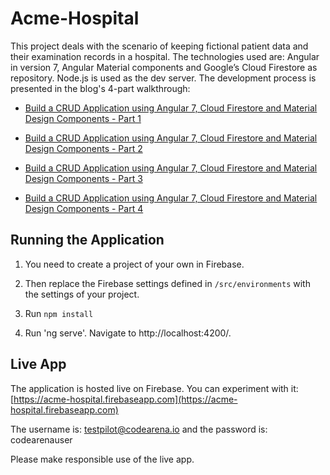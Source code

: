 # Acme-Hospital

This project deals with the scenario of keeping fictional patient data and their examination records in a hospital. The technologies used are: Angular in version 7, Angular Material components and Google’s Cloud Firestore as repository. Node.js is used as the dev server. The development process is presented in the blog's 4-part walkthrough:

* [Build a CRUD Application using Angular 7, Cloud Firestore and Material Design Components - Part 1](https://codearena.io/blog/posts/build-crud-application-using-angular-7-cloud-firestore-material-design-components-part-1)

* [Build a CRUD Application using Angular 7, Cloud Firestore and Material Design Components - Part 2](https://codearena.io/blog/posts/build-crud-application-using-angular-7-cloud-firestore-material-design-components-part-2)

* [Build a CRUD Application using Angular 7, Cloud Firestore and Material Design Components - Part 3](https://codearena.io/blog/posts/build-crud-application-using-angular-7-cloud-firestore-material-design-components-part-3)

* [Build a CRUD Application using Angular 7, Cloud Firestore and Material Design Components - Part 4](https://codearena.io/blog/posts/build-crud-application-using-angular-7-cloud-firestore-material-design-components-part-4)

## Running the Application

1. You need to create a project of your own in Firebase. 

2. Then replace the Firebase settings defined in `/src/environments` with the settings of your project.

3. Run `npm install`

4. Run 'ng serve'. Navigate to http://localhost:4200/.

## Live App

The application is hosted live on Firebase. You can experiment with it: [https://acme-hospital.firebaseapp.com](https://acme-hospital.firebaseapp.com)

The username is: testpilot@codearena.io and the password is: codearenauser

Please make responsible use of the live app.
